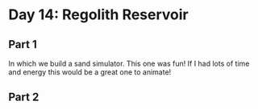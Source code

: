 # Day 14: Regolith Reservoir

## Part 1

In which we build a sand simulator. This one was fun! If I had lots of time and energy this would be a great one to animate!

## Part 2

